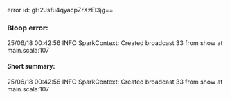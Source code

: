error id: gH2Jsfu4qyacpZrXzEl3jg==
### Bloop error:

25/06/18 00:42:56 INFO SparkContext: Created broadcast 33 from show at main.scala:107
#### Short summary: 

25/06/18 00:42:56 INFO SparkContext: Created broadcast 33 from show at main.scala:107